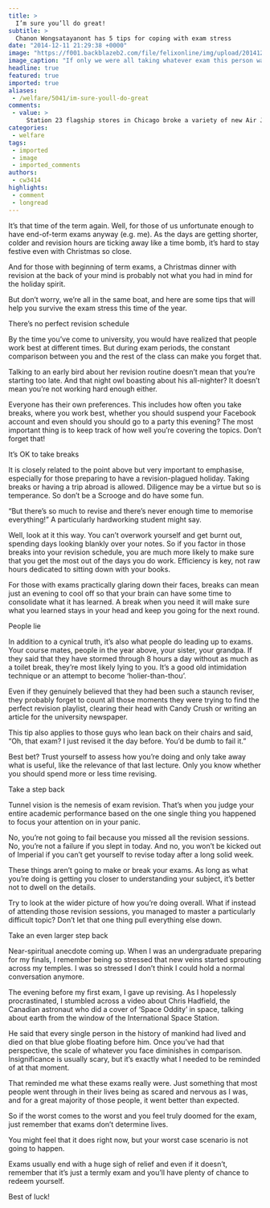 ```yaml
---
title: >
  I’m sure you’ll do great!
subtitle: >
  Chanon Wongsatayanont has 5 tips for coping with exam stress
date: "2014-12-11 21:29:38 +0000"
image: "https://f001.backblazeb2.com/file/felixonline/img/upload/201412112129-cj914-exams1.jpg"
image_caption: "If only we were all taking whatever exam this person was revising for. Granted, subtraction can alwa"
headline: true
featured: true
imported: true
aliases:
 - /welfare/5041/im-sure-youll-do-great
comments:
 - value: >
     Station 23 flagship stores in Chicago broke a variety of new Air Jordan, to debut early next year include a boutique Air Jordan series. Dunk From Above flying dunk series of Air Jordan 4 navy blue dress decorated with yellow eye-catching details appearance. <br>cheap jordans online http://www.yourcellan.com/shoes.php,I constantly thought about what is going to be are happy to be seen in the type crowd, badly behaved and incapable of hear your own property speak, your prized uniqueness momentarily damaged and moreover replaced with the shade empathic overslop the particular crowd's lurching, aggravated expectation, waist in order to but also bear with out using including one.. weight treatment is ideal as well price point, And the fabric clothed cable television seems to lose it is really initial rigidity after a few times of use. options include 11" considerable, 15" tremendous, then 6" in depth.. Or frost nova for about 2 weeks; make freezing, attaching 5 free minutes in baking working hours.). I probably would
categories:
 - welfare
tags:
 - imported
 - image
 - imported_comments
authors:
 - cw3414
highlights:
 - comment
 - longread
---
```


It’s that time of the term again. Well, for those of us unfortunate enough to have end-of-term exams anyway (e.g. me). As the days are getting shorter, colder and revision hours are ticking away like a time bomb, it’s hard to stay festive even with Christmas so close.

And for those with beginning of term exams, a Christmas dinner with revision at the back of your mind is probably not what you had in mind for the holiday spirit.

But don’t worry, we’re all in the same boat, and here are some tips that will help you survive the exam stress this time of the year.

There’s no perfect revision schedule

By the time you’ve come to university, you would have realized that people work best at different times. But during exam periods, the constant comparison between you and the rest of the class can make you forget that.

Talking to an early bird about her revision routine doesn’t mean that you’re starting too late. And that night owl boasting about his all-nighter? It doesn’t mean you’re not working hard enough either.

Everyone has their own preferences. This includes how often you take breaks, where you work best, whether you should suspend your Facebook account and even should you should go to a party this evening? The most important thing is to keep track of how well you’re covering the topics. Don’t forget that!

It’s OK to take breaks

It is closely related to the point above but very important to emphasise, especially for those preparing to have a revision-plagued holiday. Taking breaks or having a trip abroad is allowed. Diligence may be a virtue but so is temperance. So don’t be a Scrooge and do have some fun.

“But there’s so much to revise and there’s never enough time to memorise everything!” A particularly hardworking student might say.

Well, look at it this way. You can’t overwork yourself and get burnt out, spending days looking blankly over your notes. So if you factor in those breaks into your revision schedule, you are much more likely to make sure that you get the most out of the days you do work. Efficiency is key, not raw hours dedicated to sitting down with your books.

For those with exams practically glaring down their faces, breaks can mean just an evening to cool off so that your brain can have some time to consolidate what it has learned. A break when you need it will make sure what you learned stays in your head and keep you going for the next round.

People lie

In addition to a cynical truth, it’s also what people do leading up to exams. Your course mates, people in the year above, your sister, your grandpa. If they said that they have stormed through 8 hours a day without as much as a toilet break, they’re most likely lying to you. It’s a good old intimidation technique or an attempt to become ‘holier-than-thou’.

Even if they genuinely believed that they had been such a staunch reviser, they probably forget to count all those moments they were trying to find the perfect revision playlist, clearing their head with Candy Crush or writing an article for the university newspaper.

This tip also applies to those guys who lean back on their chairs and said, “Oh, that exam? I just revised it the day before. You’d be dumb to fail it.”

Best bet? Trust yourself to assess how you’re doing and only take away what is useful, like the relevance of that last lecture. Only you know whether you should spend more or less time revising.

Take a step back

Tunnel vision is the nemesis of exam revision. That’s when you judge your entire academic performance based on the one single thing you happened to focus your attention on in your panic.

No, you’re not going to fail because you missed all the revision sessions. No, you’re not a failure if you slept in today. And no, you won’t be kicked out of Imperial if you can’t get yourself to revise today after a long solid week.

These things aren’t going to make or break your exams. As long as what you’re doing is getting you closer to understanding your subject, it’s better not to dwell on the details.

Try to look at the wider picture of how you’re doing overall. What if instead of attending those revision sessions, you managed to master a particularly difficult topic? Don’t let that one thing pull everything else down.

Take an even larger step back

Near-spiritual anecdote coming up. When I was an undergraduate preparing for my finals, I remember being so stressed that new veins started sprouting across my temples. I was so stressed I don’t think I could hold a normal conversation anymore.

The evening before my first exam, I gave up revising. As I hopelessly procrastinated, I stumbled across a video about Chris Hadfield, the Canadian astronaut who did a cover of ‘Space Oddity’ in space, talking about earth from the window of the International Space Station.

He said that every single person in the history of mankind had lived and died on that blue globe floating before him. Once you’ve had that perspective, the scale of whatever you face diminishes in comparison. Insignificance is usually scary, but it’s exactly what I needed to be reminded of at that moment.

That reminded me what these exams really were. Just something that most people went through in their lives being as scared and nervous as I was, and for a great majority of those people, it went better than expected.

So if the worst comes to the worst and you feel truly doomed for the exam, just remember that exams don’t determine lives.

You might feel that it does right now, but your worst case scenario is not going to happen.

Exams usually end with a huge sigh of relief and even if it doesn’t, remember that it’s just a termly exam and you’ll have plenty of chance to redeem yourself.

Best of luck!
